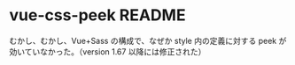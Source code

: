 # vue-css-peek README

むかし、むかし、Vue+Sass の構成で、なぜか style 内の定義に対する peek が効いていなかった。（version 1.67 以降には修正された）
